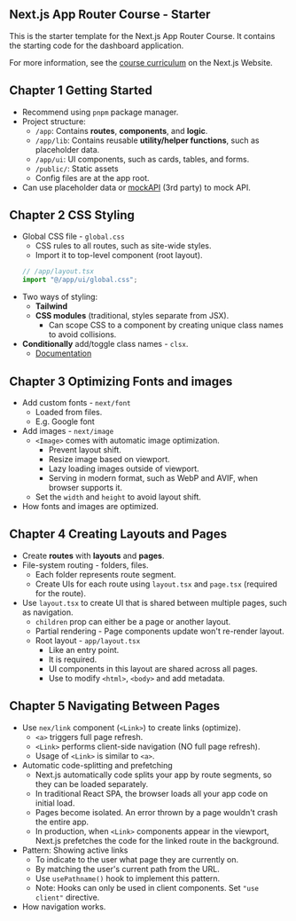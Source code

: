 ## Next.js App Router Course - Starter

This is the starter template for the Next.js App Router Course. It contains the starting code for the dashboard application.

For more information, see the [course curriculum](https://nextjs.org/learn) on the Next.js Website.

## Chapter 1 Getting Started

- Recommend using `pnpm` package manager.
- Project structure:
  - `/app`: Contains **routes**, **components**, and **logic**.
  - `/app/lib`: Contains reusable **utility/helper functions**, such as placeholder data.
  - `/app/ui`: UI components, such as cards, tables, and forms.
  - `/public/`: Static assets
  - Config files are at the app root.
- Can use placeholder data or [mockAPI](https://mockapi.io/) (3rd party) to mock API.

## Chapter 2 CSS Styling

- Global CSS file - `global.css`
  - CSS rules to all routes, such as site-wide styles.
  - Import it to top-level component (root layout).
  ```js
  // /app/layout.tsx
  import "@/app/ui/global.css";
  ```
- Two ways of styling:
  - **Tailwind**
  - **CSS modules** (traditional, styles separate from JSX).
    - Can scope CSS to a component by creating unique class names to avoid collisions.
- **Conditionally** add/toggle class names - `clsx`.
  - [Documentation](https://github.com/lukeed/clsx)

## Chapter 3 Optimizing Fonts and images

- Add custom fonts - `next/font`
  - Loaded from files.
  - E.g. Google font
- Add images - `next/image`
  - `<Image>` comes with automatic image optimization.
    - Prevent layout shift.
    - Resize image based on viewport.
    - Lazy loading images outside of viewport.
    - Serving in modern format, such as WebP and AVIF, when browser supports it.
  - Set the `width` and `height` to avoid layout shift.
- How fonts and images are optimized.

## Chapter 4 Creating Layouts and Pages

- Create **routes** with **layouts** and **pages**.
- File-system routing - folders, files.
  - Each folder represents route segment.
  - Create UIs for each route using `layout.tsx` and `page.tsx` (required for the route).
- Use `layout.tsx` to create UI that is shared between multiple pages, such as navigation.
  - `children` prop can either be a page or another layout.
  - Partial rendering - Page components update won't re-render layout.
  - Root layout - `app/layout.tsx`
    - Like an entry point.
    - It is required.
    - UI components in this layout are shared across all pages.
    - Use to modify `<html>`, `<body>` and add metadata.

## Chapter 5 Navigating Between Pages

- Use `nex/link` component (`<Link>`) to create links (optimize).
  - `<a>` triggers full page refresh.
  - `<Link>` performs client-side navigation (NO full page refresh).
  - Usage of `<Link>` is similar to `<a>`.
- Automatic code-splitting and prefetching
  - Next.js automatically code splits your app by route segments, so they can be loaded separately.
  - In traditional React SPA, the browser loads all your app code on initial load.
  - Pages become isolated. An error thrown by a page wouldn't crash the entire app.
  - In production, when `<Link>` components appear in the viewport, Next.js prefetches the code for the linked route in the background.
- Pattern: Showing active links
  - To indicate to the user what page they are currently on.
  - By matching the user's current path from the URL.
  - Use `usePathname()` hook to implement this pattern.
  - Note: Hooks can only be used in client components. Set `"use client"` directive.
- How navigation works.

